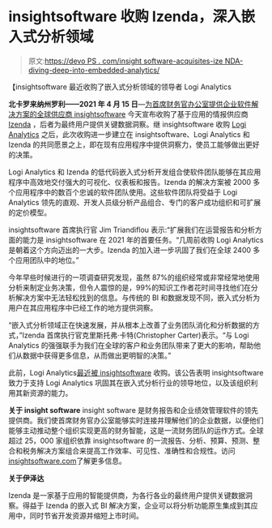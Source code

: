 # insightsoftware 收购 Izenda，深入嵌入式分析领域

> 原文:[https://devo PS . com/insight software-acquisites-ize NDA-diving-deep-into-embedded-analytics/](https://devops.com/insightsoftware-acquires-izenda-diving-deeper-into-embedded-analytics/)

【insightsoftware 最近收购了嵌入式分析领域的领导者 Logi Analytics

**北卡罗来纳州罗利——2021 年 4 月 15 日**—[为首席财务官办公室提供企业软件解决方案的全球供应商 insightsoftware](https://insightsoftware.com/) 今天宣布收购了基于应用的情报供应商 [Izenda](https://www.izenda.com/) ，后者为最终用户提供关键数据洞察。继 insightsoftware 收购 [Logi Analytics](https://www.logianalytics.com/) 之后，此次收购进一步建立在 insightsoftware、Logi Analytics 和 Izenda 的共同愿景之上，即在现有应用程序中提供洞察力，使员工能够做出更好的决策。

Logi Analytics 和 Izenda 的低代码嵌入式分析开发组合使软件团队能够在其应用程序中高效地交付强大的可视化、仪表板和报告。Izenda 的解决方案被 2000 多个应用程序中的数百个忠诚的软件团队使用。这些软件团队将受益于 Logi Analytics 领先的直观、开发人员级分析产品组合、专门的客户成功组织和可扩展的定价模型。

insightsoftware 首席执行官 Jim Triandiflou 表示:“扩展我们在运营报告和分析方面的能力是 insightsoftware 在 2021 年的首要任务。“几周前收购 Logi Analytics 是朝着这个方向迈出的一大步。Izenda 的加入进一步巩固了我们在全球 2400 多个应用团队中的地位。”

今年早些时候进行的一项调查研究发现，虽然 87%的组织经常或非常经常地使用分析来制定业务决策，但令人震惊的是，99%的知识工作者花时间寻找他们在分析解决方案中无法轻松找到的信息。与传统的 BI 和数据发现不同，嵌入式分析为用户在其应用程序中已经工作的地方提供洞察。

“嵌入式分析领域正在快速发展，并从根本上改善了业务团队消化和分析数据的方式，”Izenda 首席执行官克里斯托弗·卡特(Christopher Carter)表示。“与 Logi Analytics 的强强联手为我们在全球的客户和业务团队带来了更大的影响，帮助他们从数据中获得更多信息，从而做出更明智的决策。”

此前，Logi Analytics[最近被 insightsoftware](https://www.prnewswire.com/news-releases/insightsoftware-acquires-logi-analytics-301263945.html) 收购。该公告表明 insightsoftware 致力于支持 Logi Analytics 巩固其在嵌入式分析行业的领导地位，以及该组织利用其新资源的能力。

**关于 insight software**
insight software 是财务报告和企业绩效管理软件的领先提供商。我们使首席财务官办公室能够实时连接并理解他们的企业数据，以便他们能够主动推动整个组织实现更高的财务智能，这是一流财务团队的运作方式。全球超过 25，000 家组织依靠 insightsoftware 的一流报告、分析、预算、预测、整合和税务解决方案组合来提高工作效率、可见性、准确性和合规性。访问[insightsoftware.com](https://insightsoftware.com/)了解更多信息。

**关于伊泽达**

Izenda 是一家基于应用的智能提供商，为各行各业的最终用户提供关键数据洞察。得益于 Izenda 的嵌入式 BI 解决方案，企业可以将分析功能原生集成到其应用中，同时节省开发资源并缩短上市时间。
